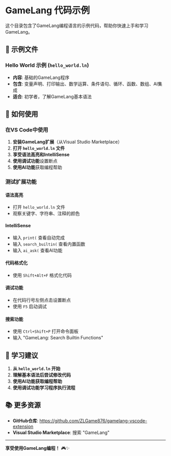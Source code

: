 # GameLang 代码示例

这个目录包含了GameLang编程语言的示例代码，帮助你快速上手和学习GameLang。

## 📁 示例文件

### Hello World 示例 (`hello_world.ln`)
- **内容**: 基础的GameLang程序
- **包含**: 变量声明、打印输出、数学运算、条件语句、循环、函数、数组、AI集成
- **适合**: 初学者，了解GameLang基本语法

## 🚀 如何使用

### 在VS Code中使用
1. **安装GameLang扩展**（从Visual Studio Marketplace）
2. **打开 `hello_world.ln` 文件**
3. **享受语法高亮和IntelliSense**
4. **使用调试功能**设置断点
5. **使用AI功能**获取编程帮助

### 测试扩展功能

#### 语法高亮
- 打开 `hello_world.ln` 文件
- 观察关键字、字符串、注释的颜色

#### IntelliSense
- 输入 `print(` 查看自动完成
- 输入 `search_builtin(` 查看内置函数
- 输入 `ai_ask(` 查看AI功能

#### 代码格式化
- 使用 `Shift+Alt+F` 格式化代码

#### 调试功能
- 在代码行号左侧点击设置断点
- 使用 `F5` 启动调试

#### 搜索功能
- 使用 `Ctrl+Shift+P` 打开命令面板
- 输入 "GameLang: Search Builtin Functions"

## 🎯 学习建议

1. **从 `hello_world.ln` 开始**
2. **理解基本语法后尝试修改代码**
3. **使用AI功能获取编程帮助**
4. **使用调试功能学习程序执行流程**

## 📚 更多资源

- **GitHub仓库**: https://github.com/ZLGame876/gamelang-vscode-extension
- **Visual Studio Marketplace**: 搜索 "GameLang"

---

**享受使用GameLang编程！** 🎮✨
